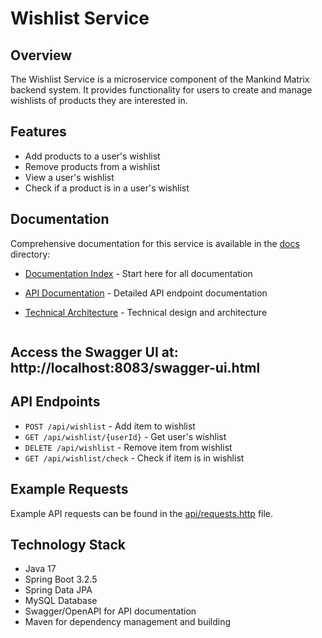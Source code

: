 # Wishlist Service

## Overview
The Wishlist Service is a microservice component of the Mankind Matrix backend system. It provides functionality for users to create and manage wishlists of products they are interested in.

## Features
- Add products to a user's wishlist
- Remove products from a wishlist
- View a user's wishlist
- Check if a product is in a user's wishlist

## Documentation
Comprehensive documentation for this service is available in the [docs](./docs) directory:

- [Documentation Index](./docs/index.md) - Start here for all documentation
- [API Documentation](./docs/API-DOCUMENTATION.md) - Detailed API endpoint documentation
- [Technical Architecture](./docs/TECHNICAL-ARCHITECTURE.md) - Technical design and architecture

   ```
## Access the Swagger UI at: http://localhost:8083/swagger-ui.html

## API Endpoints
- `POST /api/wishlist` - Add item to wishlist
- `GET /api/wishlist/{userId}` - Get user's wishlist
- `DELETE /api/wishlist` - Remove item from wishlist
- `GET /api/wishlist/check` - Check if item is in wishlist

## Example Requests
Example API requests can be found in the [api/requests.http](./api/requests.http) file.

## Technology Stack
- Java 17
- Spring Boot 3.2.5
- Spring Data JPA
- MySQL Database
- Swagger/OpenAPI for API documentation
- Maven for dependency management and building
